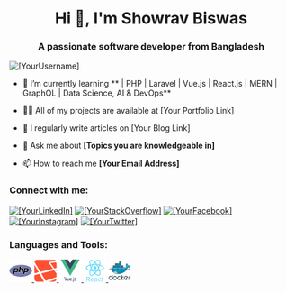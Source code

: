 <h1 align="center">Hi 👋, I'm Showrav Biswas</h1>
<h3 align="center">A passionate software developer from Bangladesh</h3>

<p align="left"> <img src="https://komarev.com/ghpvc/?username=[YourUsername]&label=Profile%20views&color=0e75b6&style=flat" alt="[YourUsername]" /> </p>

- 🌱 I’m currently learning ** | PHP | Laravel | Vue.js | React.js | MERN | GraphQL | Data Science, AI & DevOps**

- 👨‍💻 All of my projects are available at [Your Portfolio Link]

- 📝 I regularly write articles on [Your Blog Link]

- 💬 Ask me about **[Topics you are knowledgeable in]**

- 📫 How to reach me **[Your Email Address]**

<h3 align="left">Connect with me:</h3>
<p align="left">
<a href="https://linkedin.com/in/[YourLinkedIn]" target="blank"><img align="center" src="https://cdn.jsdelivr.net/npm/simple-icons@3.0.1/icons/linkedin.svg" alt="[YourLinkedIn]" height="30" width="40" /></a>
<a href="https://stackoverflow.com/users/[YourStackOverflow]" target="blank"><img align="center" src="https://cdn.jsdelivr.net/npm/simple-icons@3.0.1/icons/stackoverflow.svg" alt="[YourStackOverflow]" height="30" width="40" /></a>
<a href="https://fb.com/[YourFacebook]" target="blank"><img align="center" src="https://cdn.jsdelivr.net/npm/simple-icons@3.0.1/icons/facebook.svg" alt="[YourFacebook]" height="30" width="40" /></a>
<a href="https://instagram.com/[YourInstagram]" target="blank"><img align="center" src="https://cdn.jsdelivr.net/npm/simple-icons@3.0.1/icons/instagram.svg" alt="[YourInstagram]" height="30" width="40" /></a>
<a href="https://twitter.com/[YourTwitter]" target="blank"><img align="center" src="https://cdn.jsdelivr.net/npm/simple-icons@3.0.1/icons/twitter.svg" alt="[YourTwitter]" height="30" width="40" /></a>
</p>

<h3 align="left">Languages and Tools:</h3>
<p align="left">
<a href="https://www.php.net" target="_blank"> <img src="https://raw.githubusercontent.com/devicons/devicon/master/icons/php/php-original.svg" alt="php" width="40" height="40"/> </a>
<a href="https://laravel.com/" target="_blank"> <img src="https://raw.githubusercontent.com/devicons/devicon/master/icons/laravel/laravel-plain.svg" alt="laravel" width="40" height="40"/> </a>
<a href="https://vuejs.org/" target="_blank"> <img src="https://raw.githubusercontent.com/devicons/devicon/master/icons/vuejs/vuejs-original-wordmark.svg" alt="vuejs" width="40" height="40"/> </a>
<a href="https://reactjs.org/" target="_blank"> <img src="https://raw.githubusercontent.com/devicons/devicon/master/icons/react/react-original-wordmark.svg" alt="react" width="40" height="40"/> </a>
<a href="https://www.docker.com/" target="_blank"> <img src="https://raw.githubusercontent.com/devicons/devicon/master/icons/docker/docker-original-wordmark.svg" alt="docker" width="40" height="40"/> </a>
<!-- Add more technologies that you are skilled in -->
</p>
